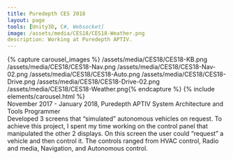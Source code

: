 ```yaml
---
title: Puredepth CES 2018
layout: page
tools: [Unity3D, C#, Websocket]
image: /assets/media/CES18/CES18-Weather.png
description: Working at Puredepth APTIV.  
---
```

<div class="row">
	<div class="col-lg">
		{% capture carousel_images %} /assets/media/CES18/CES18-KB.png
		/assets/media/CES18/CES18-Nav.png
		/assets/media/CES18/CES18-Nav-02.png
		/assets/media/CES18/CES18-Auto.png
		/assets/media/CES18/CES18-Drive.png
		/assets/media/CES18/CES18-Drive-02.png
		/assets/media/CES18/CES18-Weather.png{% endcapture %}
		{% include elements/carousel.html  %}
	</div>
	<div class="col-sm">
		<a class="row info date">November 2017 - January 2018, Puredepth APTIV</a>
		<a class="row info role">System Architecture and Tools Programmer</a>
		<div class="row info">	
			Developed  3 screens that “simulated” autonomous vehicles on request. 
			To achieve this project, I spent my time working on the control panel that manipulated the other 2 displays.
			On this screen the user could “request” a vehicle and then control it. 
			The controls ranged from HVAC control, Radio and media, Navigation, and Autonomous control.
		</div>
	</div>
</div>